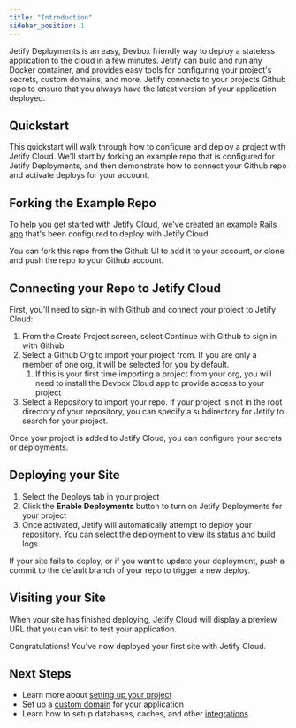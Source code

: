 ```yaml
---
title: "Introduction"
sidebar_position: 1
---
```


Jetify Deployments is an easy, Devbox friendly way to deploy a stateless application to the cloud in a few minutes. Jetify can build and run any Docker container, and provides easy tools for configuring your project's secrets, custom domains, and more. Jetify connects to your projects Github repo to ensure that you always have the latest version of your application deployed. 

## Quickstart

This quickstart will walk through how to configure and deploy a project with Jetify Cloud. We'll start by forking an example repo that is configured for Jetify Deployments, and then demonstrate how to connect your Github repo and activate deploys for your account.

## Forking the Example Repo

To help you get started with Jetify Cloud, we've created an [example Rails app](https://github.com/jetify-com/jetify-deploy-example) that's been configured to deploy with Jetify Cloud. 

You can fork this repo from the Github UI to add it to your account, or clone and push the repo to your Github account.

## Connecting your Repo to Jetify Cloud

First, you'll need to sign-in with Github and connect your project to Jetify Cloud:

1. From the Create Project screen, select Continue with Github to sign in with Github
2. Select a Github Org to import your project from. If you are only a member of one org, it will be selected for you by default. 
   1. If this is your first time importing a project from your org, you will need to install the Devbox Cloud app to provide access to your project
3. Select a Repository to import your repo. If your project is not in the root directory of your repository, you can specify a subdirectory for Jetify to search for your project. 

Once your project is added to Jetify Cloud, you can configure your secrets or deployments. 

## Deploying your Site

1. Select the Deploys tab in your project
2. Click the **Enable Deployments** button to turn on Jetify Deployments for your project
3. Once activated, Jetify will automatically attempt to deploy your repository. You can select the deployment to view its status and build logs

If your site fails to deploy, or if you want to update your deployment, push a commit to the default branch of your repo to trigger a new deploy. 

## Visiting your Site

When your site has finished deploying, Jetify Cloud will display a preview URL that you can visit to test your application. 

Congratulations! You've now deployed your first site with Jetify Cloud.

## Next Steps

* Learn more about [setting up your project](./setup.md)
* Set up a [custom domain](./custom_domains.md) for your application
* Learn how to setup databases, caches, and other [integrations](./integrations/index.md)
